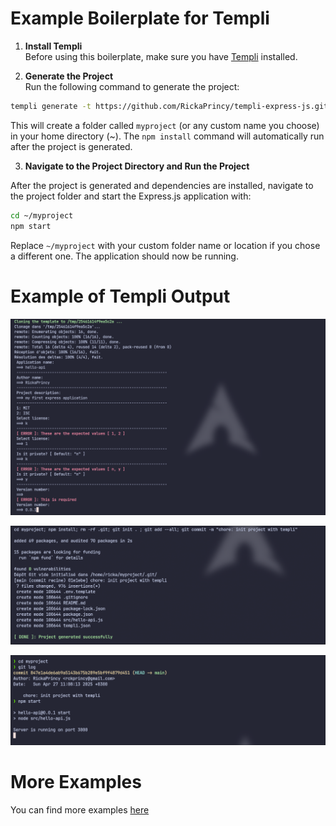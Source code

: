 # Example Boilerplate for Templi

1. **Install Templi**  
Before using this boilerplate, make sure you have [Templi](https://github.com/RickaPrincy/Templi) installed.

2. **Generate the Project**  
Run the following command to generate the project:

```bash
templi generate -t https://github.com/RickaPrincy/templi-express-js.git -o ~/myproject
```

This will create a folder called `myproject` (or any custom name you choose) in your home directory (~). The `npm install` command will automatically run after the project is generated.

3. **Navigate to the Project Directory and Run the Project**

After the project is generated and dependencies are installed, navigate to the project folder and start the Express.js application with:

```bash
cd ~/myproject
npm start
```

Replace `~/myproject` with your custom folder name or location if you chose a different one. The application should now be running.

# Example of Templi Output
![1](./images/1.png)

![2](./images/2.png)

![3](./images/3.png)

# More Examples
You can find more examples [here](https://github.com/RickaPrincy/templi-templates)